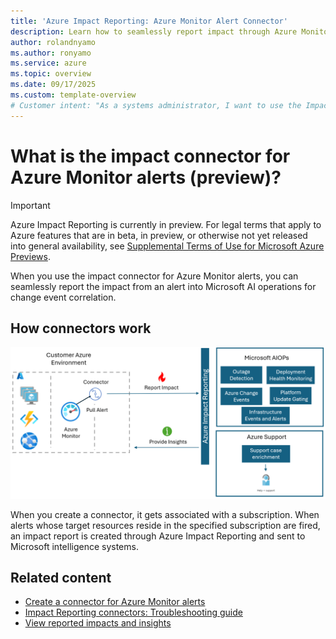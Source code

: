 ```yaml
---
title: 'Azure Impact Reporting: Azure Monitor Alert Connector'
description: Learn how to seamlessly report impact through Azure Monitor alerts. 
author: rolandnyamo
ms.author: ronyamo
ms.service: azure 
ms.topic: overview
ms.date: 09/17/2025
ms.custom: template-overview
# Customer intent: "As a systems administrator, I want to use the Impact Connector for Azure Monitor alerts so that I can efficiently report impact events and enhance change event correlation within my organization's AI operations workflows."
---
```


# What is the impact connector for Azure Monitor alerts (preview)?

> [!IMPORTANT]
> Azure Impact Reporting is currently in preview. For legal terms that apply to Azure features that are in beta, in preview, or otherwise not yet released into general availability, see [Supplemental Terms of Use for Microsoft Azure Previews](https://azure.microsoft.com/support/legal/preview-supplemental-terms/).

When you use the impact connector for Azure Monitor alerts, you can seamlessly report the impact from an alert into Microsoft AI operations for change event correlation.

## How connectors work

[![Diagram that shows the architecture of impact connectors for Azure Monitor.](images/azure-monitor-connector.png)](images/azure-monitor-connector.png#lightbox)

When you create a connector, it gets associated with a subscription. When alerts whose target resources reside in the specified subscription are fired, an impact report is created through Azure Impact Reporting and sent to Microsoft intelligence systems.

## Related content

* [Create a connector for Azure Monitor alerts](create-azure-monitor-connector.md)
* [Impact Reporting connectors: Troubleshooting guide](connectors-troubleshooting-guide.md)
* [View reported impacts and insights](view-impact-insights.md)
